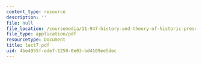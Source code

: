 ```yaml
---
content_type: resource
description: ''
file: null
file_location: /coursemedia/11-947-history-and-theory-of-historic-preservation-spring-2007/4be4955fede712500e03bd4109ee5dec_lect7.pdf
file_type: application/pdf
resourcetype: Document
title: lect7.pdf
uid: 4be4955f-ede7-1250-0e03-bd4109ee5dec
---
```

